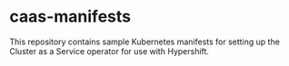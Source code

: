 # caas-manifests

This repository contains sample Kubernetes manifests for setting up the Cluster as a Service
operator for use with Hypershift.

